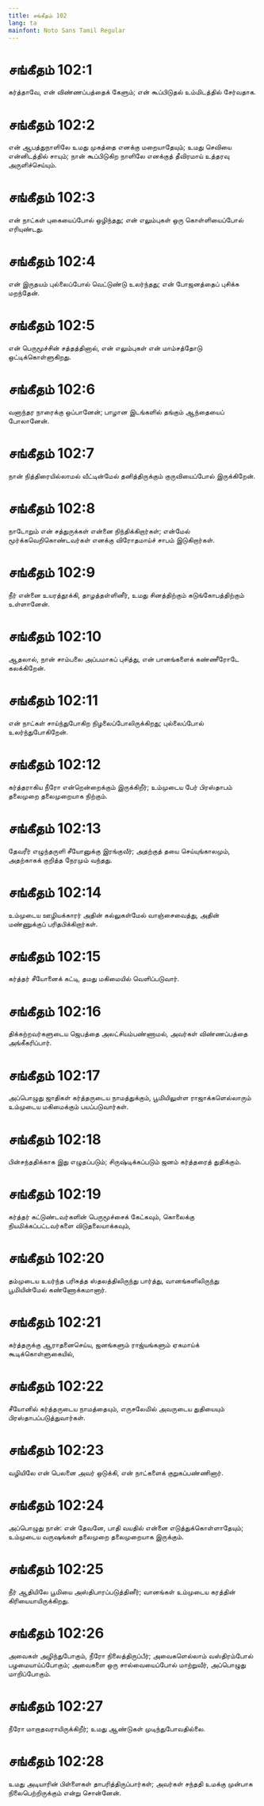 ```yaml
---
title: சங்கீதம் 102
lang: ta
mainfont: Noto Sans Tamil Regular
---
```


# சங்கீதம் 102:1

கர்த்தாவே, என் விண்ணப்பத்தைக் கேளும்; என் கூப்பிடுதல் உம்மிடத்தில் சேர்வதாக.

# சங்கீதம் 102:2

என் ஆபத்துநாளிலே உமது முகத்தை எனக்கு மறையாதேயும்; உமது செவியை என்னிடத்தில் சாயும்; நான் கூப்பிடுகிற நாளிலே எனக்குத் தீவிரமாய் உத்தரவு அருளிச்செய்யும்.

# சங்கீதம் 102:3

என் நாட்கள் புகையைப்போல் ஒழிந்தது; என் எலும்புகள் ஒரு கொள்ளியைப்போல் எரியுண்டது.

# சங்கீதம் 102:4

என் இருதயம் புல்லைப்போல் வெட்டுண்டு உலர்ந்தது; என் போஜனத்தைப் புசிக்க மறந்தேன்.

# சங்கீதம் 102:5

என் பெருமூச்சின் சத்தத்தினால், என் எலும்புகள் என் மாம்சத்தோடு ஒட்டிக்கொள்ளுகிறது.

# சங்கீதம் 102:6

வனாந்தர நாரைக்கு ஒப்பானேன்; பாழான இடங்களில் தங்கும் ஆந்தையைப் போலானேன்.

# சங்கீதம் 102:7

நான் நித்திரையில்லாமல் வீட்டின்மேல் தனித்திருக்கும் குருவியைப்போல் இருக்கிறேன்.

# சங்கீதம் 102:8

நாடோறும் என் சத்துருக்கள் என்னை நிந்திக்கிறார்கள்; என்மேல் மூர்க்கவெறிகொண்டவர்கள் எனக்கு விரோதமாய்ச் சாபம் இடுகிறார்கள்.

# சங்கீதம் 102:9

நீர் என்னை உயரத்தூக்கி, தாழத்தள்ளினீர், உமது சினத்திற்கும் கடுங்கோபத்திற்கும் உள்ளானேன்.

# சங்கீதம் 102:10

ஆதலால், நான் சாம்பலை அப்பமாகப் புசித்து, என் பானங்களைக் கண்ணீரோடே கலக்கிறேன்.

# சங்கீதம் 102:11

என் நாட்கள் சாய்ந்துபோகிற நிழலைப்போலிருக்கிறது; புல்லைப்போல் உலர்ந்துபோகிறேன்.

# சங்கீதம் 102:12

கர்த்தராகிய நீரோ என்றென்றைக்கும் இருக்கிறீர்; உம்முடைய பேர் பிரஸ்தாபம் தலைமுறை தலைமுறையாக நிற்கும்.

# சங்கீதம் 102:13

தேவரீர் எழுந்தருளி சீயோனுக்கு இரங்குவீர்; அதற்குத் தயை செய்யுங்காலமும், அதற்காகக் குறித்த நேரமும் வந்தது.

# சங்கீதம் 102:14

உம்முடைய ஊழியக்காரர் அதின் கல்லுகள்மேல் வாஞ்சைவைத்து, அதின் மண்ணுக்குப் பரிதபிக்கிறார்கள்.

# சங்கீதம் 102:15

கர்த்தர் சீயோனைக் கட்டி, தமது மகிமையில் வெளிப்படுவார்.

# சங்கீதம் 102:16

திக்கற்றவர்களுடைய ஜெபத்தை அலட்சியம்பண்ணாமல், அவர்கள் விண்ணப்பத்தை அங்கீகரிப்பார்.

# சங்கீதம் 102:17

அப்பொழுது ஜாதிகள் கர்த்தருடைய நாமத்துக்கும், பூமியிலுள்ள ராஜாக்களெல்லாரும் உம்முடைய மகிமைக்கும் பயப்படுவார்கள்.

# சங்கீதம் 102:18

பின்சந்ததிக்காக இது எழுதப்படும்; சிருஷ்டிக்கப்படும் ஜனம் கர்த்தரைத் துதிக்கும்.

# சங்கீதம் 102:19

கர்த்தர் கட்டுண்டவர்களின் பெருமூச்சைக் கேட்கவும், கொலைக்கு நியமிக்கப்பட்டவர்களை விடுதலையாக்கவும்,

# சங்கீதம் 102:20

தம்முடைய உயர்ந்த பரிசுத்த ஸ்தலத்திலிருந்து பார்த்து, வானங்களிலிருந்து பூமியின்மேல் கண்ணோக்கமானார்.

# சங்கீதம் 102:21

கர்த்தருக்கு ஆராதனைசெய்ய, ஜனங்களும் ராஜ்யங்களும் ஏகமாய்க் கூடிக்கொள்ளுகையில்,

# சங்கீதம் 102:22

சீயோனில் கர்த்தருடைய நாமத்தையும், எருசலேமில் அவருடைய துதியையும் பிரஸ்தாபப்படுத்துவார்கள்.

# சங்கீதம் 102:23

வழியிலே என் பெலனை அவர் ஒடுக்கி, என் நாட்களைக் குறுகப்பண்ணினார்.

# சங்கீதம் 102:24

அப்பொழுது நான்: என் தேவனே, பாதி வயதில் என்னை எடுத்துக்கொள்ளாதேயும்; உம்முடைய வருஷங்கள் தலைமுறை தலைமுறையாக இருக்கும்.

# சங்கீதம் 102:25

நீர் ஆதியிலே பூமியை அஸ்திபாரப்படுத்தினீர்; வானங்கள் உம்முடைய கரத்தின் கிரியையாயிருக்கிறது.

# சங்கீதம் 102:26

அவைகள் அழிந்துபோகும், நீரோ நிலைத்திருப்பீர்; அவைகளெல்லாம் வஸ்திரம்போல் பழமையாய்ப்போகும்; அவைகளை ஒரு சால்வையைப்போல் மாற்றுவீர், அப்பொழுது மாறிப்போகும்.

# சங்கீதம் 102:27

நீரோ மாறாதவராயிருக்கிறீர்; உமது ஆண்டுகள் முடிந்துபோவதில்லை.

# சங்கீதம் 102:28

உமது அடியாரின் பிள்ளைகள் தாபரித்திருப்பார்கள்; அவர்கள் சந்ததி உமக்கு முன்பாக நிலைபெற்றிருக்கும் என்று சொன்னேன்.

